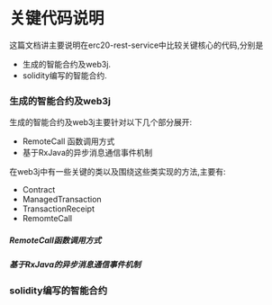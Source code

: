 # 关键代码说明

这篇文档讲主要说明在erc20-rest-service中比较关键核心的代码,分别是
- 生成的智能合约及web3j.
- solidity编写的智能合约.

### 生成的智能合约及web3j
生成的智能合约及web3j主要针对以下几个部分展开:
- RemoteCall 函数调用方式
- 基于RxJava的异步消息通信事件机制

在web3j中有一些关键的类以及围绕这些类实现的方法,主要有:
- Contract
- ManagedTransaction
- TransactionReceipt
- RemomteCall


##### RemoteCall函数调用方式


##### 基于RxJava的异步消息通信事件机制


### solidity编写的智能合约
